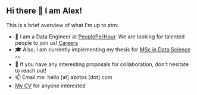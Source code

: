 ## Hi there 👋 I am Alex!
This is a brief overview of what I'm up to atm:

- 🔭 I am a Data Engineer at [PeoplePerHour](https://www.peopleperhour.com/). We are looking for talented people to join us! [Careers](https://www.peopleperhour.com/careers)
- 🎓 Also, I am currently implementing my thesis for [MSc in Data Science](http://msc-data-science.iit.demokritos.gr/) ^^ 
- 👯 If you have any interesting proposals for collaboration, don't hesitate to reach out!
- 📫 Email me: hello [at] azotos [dot] com
- [My CV](https://azotos.com/cv) for anyone interested
